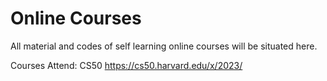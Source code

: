 # Online Courses
All material and codes of self learning online courses will be situated here.

Courses Attend:
CS50 https://cs50.harvard.edu/x/2023/
